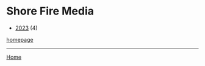 # Shore Fire Media

  * [2023](./shore-fire-media-2023.md) (4)

[homepage](https://shorefire.com/)

----

[Home](../index.md)

